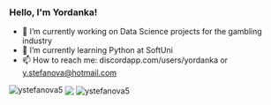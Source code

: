### Hello, I'm Yordanka!

- 🔭 I’m currently working on Data Science projects for the gambling industry
- 🌱 I’m currently learning Python at SoftUni
- 📫 How to reach me: discordapp.com/users/yordanka or y.stefanova@hotmail.com


<img src="https://komarev.com/ghpvc/?username=ystefanova5&label=Profile%20views&color=0e75b6&style=flat" alt="ystefanova5" />
<img align="center" src="https://github-readme-stats.vercel.app/api/top-langs/?username=ystefanova5&layout=compact&hide_border=true" />
<img align="center" src="https://github-readme-streak-stats.herokuapp.com/?user=ystefanova5v" alt="ystefanova5" />
